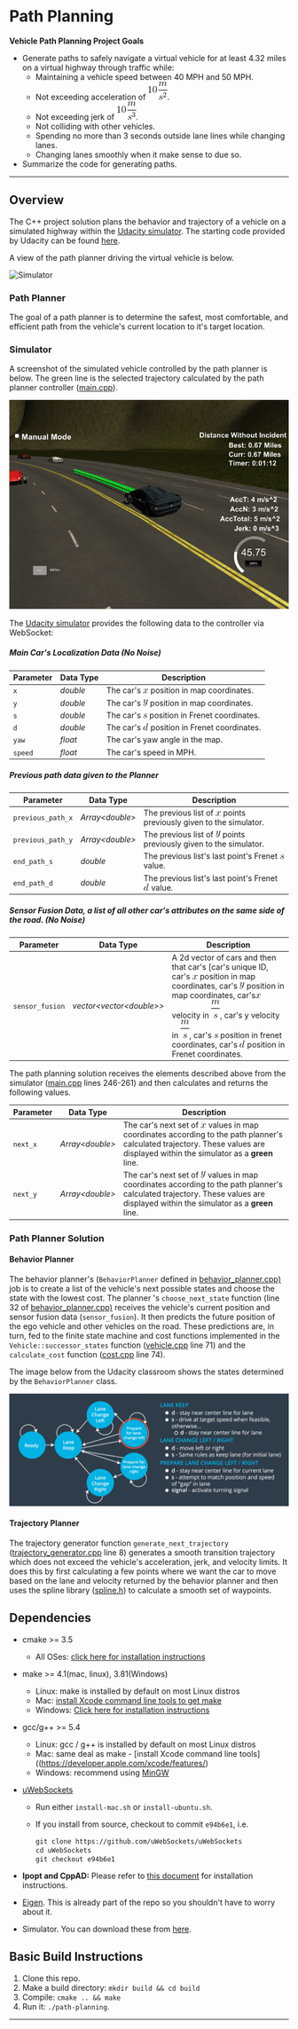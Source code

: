 # **Path Planning** 

**Vehicle Path Planning Project Goals**

* Generate paths to safely navigate a virtual vehicle for at least 4.32 miles on a virtual highway through traffic while:
  * Maintaining a vehicle speed between 40 MPH and 50 MPH.
  * Not exceeding acceleration of ![](/images/10m-s2.gif).
  * Not exceeding jerk of ![](images/10m-s3.gif).
  * Not colliding with other vehicles.
  * Spending no more than 3 seconds outside lane lines while changing lanes.
  * Changing lanes smoothly when it make sense to due so.
* Summarize the code for generating paths.

---
## Overview

The C++ project solution plans the behavior and trajectory of a vehicle on a simulated highway within the [Udacity simulator](https://github.com/udacity/self-driving-car-sim/releases/tag/T3_v1.2).    The starting code provided by Udacity can be found [here](https://github.com/udacity/CarND-Path-Planning-Project).    

A view of the path planner driving the virtual vehicle is below.  

![Simulator](images/pp-simulator-1.gif)

### Path Planner

The goal of a path planner is to determine the safest, most comfortable, and efficient path from the vehicle's current location to it's target location.   

### Simulator

A screenshot of the simulated vehicle controlled by the path planner is below.   The green line is the selected trajectory calculated by the path planner controller ([main.cpp](src/main.cpp)).

![Path Planner Simulator](images/pp-simulator.png)

The [Udacity simulator](https://github.com/udacity/self-driving-car-sim/releases/tag/T3_v1.2) provides the following data to the controller via WebSocket:

##### Main Car's Localization Data (No Noise)

| Parameter | Data Type | Description                                                  |
| --------- | --------- | ------------------------------------------------------------ |
| `x`       | *double*  | The car's  ![x](images/x.gif)  position in map coordinates.  |
| `y`       | *double*  | The car's  ![y](images/y.gif) position in map coordinates.   |
| `s`       | *double*  | The car's  ![s](images/s.gif)  position in Frenet coordinates. |
| `d`       | *double*  | The car's  ![d](images/d.gif)  position in Frenet coordinates. |
| `yaw`     | *float*   | The car's yaw angle in the map.                              |
| `speed`   | *float*   | The car's speed in MPH.                                      |

##### Previous path data given to the Planner

| Parameter         | Data Type             | Description                                                  |
| ----------------- | --------------------- | ------------------------------------------------------------ |
| `previous_path_x` | *Array&lt;double&gt;* | The previous list of ![x](images/x.gif) points previously given to the simulator. |
| `previous_path_y` | *Array&lt;double&gt;* | The previous list of ![y](images/y.gif) points previously given to the simulator. |
| `end_path_s`      | *double*              | The previous list's last point's Frenet ![s](images/s.gif) value. |
| `end_path_d`      | *double*              | The previous list's last point's Frenet ![d](images/d.gif) value. |

##### Sensor Fusion Data, a list of all other car's attributes on the same side of the road. (No Noise)


| Parameter       | Data Type                            | Description                                                  |
| --------------- | ------------------------------------ | ------------------------------------------------------------ |
| `sensor_fusion` | *vector&lt;vector&lt;double&gt;&gt;* | A 2d vector of cars and then that car's [car's unique ID, car's ![x](images/x.gif) position in map coordinates, car's ![y](images/y.gif) position in map coordinates, car's![x](images/x.gif)velocity in ![m/s](images/m-s.gif), car's y velocity in ![m/s](images/m-s.gif), car's ![s](images/s.gif) position in frenet coordinates, car's ![d](images/d.gif) position in Frenet coordinates. |



The path planning solution receives the elements described above from the simulator ([main.cpp](src/main.cpp) lines 246-261) and then calculates and returns the following values.

| Parameter | Data Type             | Description                                                  |
| --------- | --------------------- | ------------------------------------------------------------ |
| `next_x`  | *Array&lt;double&gt;* | The car's next set of ![x](images/x.gif) values in map coordinates according to the path planner's calculated trajectory.  These values are displayed within the simulator as a **green** line. |
| `next_y`  | *Array&lt;double&gt;* | The car's next set of ![y](images/y.gif) values in map coordinates according to the path planner's calculated trajectory. These values are displayed within the simulator as a **green** line. |



### Path Planner Solution

#### Behavior Planner

The behavior planner's (`BehaviorPlanner` defined in [behavior_planner.cpp)](src/behavior_planner.cpp) job is to create a list of the vehicle's next possible states and choose the state with the lowest cost.  The planner 's `choose_next_state` function (line 32 of [behavior_planner.cpp)](src/behavior_planner.cpp) receives the vehicle's current position and sensor fusion data (`sensor_fusion`).  It then predicts the future position of the ego vehicle and other vehicles on the road.  These predictions are, in turn, fed to the finite state machine and cost functions implemented in the `Vehicle::successor_states` function ([vehicle.cpp](src/vehicle.cpp) line 71) and the `calculate_cost` function ([cost.cpp](src/cost.cpp) line 74). 

The image below from the Udacity classroom shows the states determined by the `BehaviorPlanner` class.   

![Finite States](images/finite-states.png)



#### Trajectory Planner

The trajectory generator function `generate_next_trajectory`  ([trajectory_generator.cpp](src/trajectory_generator.cpp) line 8) generates a smooth transition trajectory which does not exceed the vehicle's acceleration, jerk, and velocity limits.  It does this by first calculating a few points where we want the car to move based on the lane and velocity returned by the behavior planner and then uses the spline library ([spline.h](src/spline.h)) to calculate a smooth set of waypoints.

## Dependencies

- cmake >= 3.5

  - All OSes: [click here for installation instructions](https://cmake.org/install/)

- make >= 4.1(mac, linux), 3.81(Windows)

  - Linux: make is installed by default on most Linux distros
  - Mac: [install Xcode command line tools to get make](https://developer.apple.com/xcode/features/)
  - Windows: [Click here for installation instructions](http://gnuwin32.sourceforge.net/packages/make.htm)

- gcc/g++ >= 5.4

  - Linux: gcc / g++ is installed by default on most Linux distros
  - Mac: same deal as make - [install Xcode command line tools]((https://developer.apple.com/xcode/features/)
  - Windows: recommend using [MinGW](http://www.mingw.org/)

- [uWebSockets](https://github.com/uWebSockets/uWebSockets)

  - Run either `install-mac.sh` or `install-ubuntu.sh`.

  - If you install from source, checkout to commit `e94b6e1`, i.e.

    ```
    git clone https://github.com/uWebSockets/uWebSockets
    cd uWebSockets
    git checkout e94b6e1
    ```

- **Ipopt and CppAD:** Please refer to [this document](https://github.com/udacity/CarND-MPC-Project/blob/master/install_Ipopt_CppAD.md) for installation instructions.

- [Eigen](http://eigen.tuxfamily.org/index.php?title=Main_Page). This is already part of the repo so you shouldn't have to worry about it.

- Simulator. You can download these from [here](https://github.com/udacity/self-driving-car-sim/releases/tag/T3_v1.2).


## Basic Build Instructions

1. Clone this repo.
2. Make a build directory: `mkdir build && cd build`
3. Compile: `cmake .. && make`
4. Run it: `./path-planning`.

------

